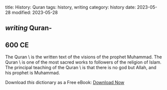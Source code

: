 title: History: Quran
tags: history, writing
category: history
date: 2023-05-28
modified: 2023-05-28

## _writing_  Quran-
   600 CE
-
The   Quran \ is the written
text of the visions of the prophet   Muhammad.  The   Quran \ is one
of the most sacred works to followers of the religion of Islam.  The
principal teaching of the   Quran \ is that there is no god but
Allah, and his prophet is   Muhammad.


Download *this* dictionary as a Free eBook: [Download Now]({static}static/CairnsHistoryDictionary.pdf)

